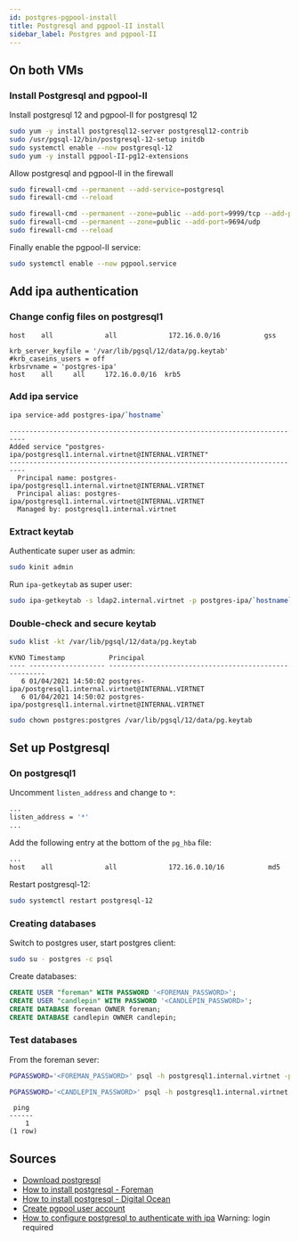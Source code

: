 ```yaml
---
id: postgres-pgpool-install
title: Postgresql and pgpool-II install
sidebar_label: Postgres and pgpool-II
---
```


## On both VMs
### Install Postgresql and pgpool-II
Install postgresql 12 and pgpool-II for postgresql 12
```bash
sudo yum -y install postgresql12-server postgresql12-contrib
sudo /usr/pgsql-12/bin/postgresql-12-setup initdb
sudo systemctl enable --now postgresql-12
sudo yum -y install pgpool-II-pg12-extensions
```
Allow postgresql and pgpool-II in the firewall
```bash title="postgresql firewall rules"
sudo firewall-cmd --permanent --add-service=postgresql
sudo firewall-cmd --reload
```
```bash title="pgpool-II firewall rules"
sudo firewall-cmd --permanent --zone=public --add-port=9999/tcp --add-port=9898/tcp --add-port=9000/tcp
sudo firewall-cmd --permanent --zone=public --add-port=9694/udp
sudo firewall-cmd --reload
```
Finally enable the pgpool-II service:
```bash
sudo systemctl enable --now pgpool.service
```
## Add ipa authentication
### Change config files on postgresql1
```clike title="/var/lib/pgsql/12/data/pg_hba.conf"
host    all             all             172.16.0.0/16           gss
```
```clike title="/var/lib/pgsql/12/data/postgresql.conf"
krb_server_keyfile = '/var/lib/pgsql/12/data/pg.keytab'
#krb_caseins_users = off
krbsrvname = 'postgres-ipa'
host    all     all     172.16.0.0/16  krb5
```
### Add ipa service
```bash title="ldap1.internal.virtnet"
ipa service-add postgres-ipa/`hostname`
```
```text title="expected output"
--------------------------------------------------------------------------
Added service "postgres-ipa/postgresql1.internal.virtnet@INTERNAL.VIRTNET"
--------------------------------------------------------------------------
  Principal name: postgres-ipa/postgresql1.internal.virtnet@INTERNAL.VIRTNET
  Principal alias: postgres-ipa/postgresql1.internal.virtnet@INTERNAL.VIRTNET
  Managed by: postgresql1.internal.virtnet
```
### Extract keytab
Authenticate super user as admin:
```bash
sudo kinit admin
```
Run `ipa-getkeytab` as super user:
```bash
sudo ipa-getkeytab -s ldap2.internal.virtnet -p postgres-ipa/`hostname`@INTERNAL.VIRTNET -k /var/lib/pgsql/12/data/pg.keytab
```
### Double-check and secure keytab
```bash
sudo klist -kt /var/lib/pgsql/12/data/pg.keytab
```
```text title="expected output"
KVNO Timestamp           Principal
---- ------------------- ------------------------------------------------------
   6 01/04/2021 14:50:02 postgres-ipa/postgresql1.internal.virtnet@INTERNAL.VIRTNET
   6 01/04/2021 14:50:02 postgres-ipa/postgresql1.internal.virtnet@INTERNAL.VIRTNET
```
```bash
sudo chown postgres:postgres /var/lib/pgsql/12/data/pg.keytab
```

## Set up Postgresql
### On postgresql1
Uncomment `listen_address` and change to `*`:
```bash title="/var/lib/pgsql/12/data/postgresql.conf"
...
listen_address = '*'
...
```
Add the following entry at the bottom of the `pg_hba` file:
```bash title="/var/lib/pgsql/12/data/pg_hba.conf"
...
host    all             all             172.16.0.10/16           md5
```
Restart postgresql-12:
```bash
sudo systemctl restart postgresql-12
```
### Creating databases
Switch to postgres user, start postgres client:
```bash
sudo su - postgres -c psql
```
Create databases:
```sql
CREATE USER "foreman" WITH PASSWORD '<FOREMAN_PASSWORD>';
CREATE USER "candlepin" WITH PASSWORD '<CANDLEPIN_PASSWORD>';
CREATE DATABASE foreman OWNER foreman;
CREATE DATABASE candlepin OWNER candlepin;
```
### Test databases
From the foreman sever:
```bash title="foreman.internal.virtnet"
PGPASSWORD='<FOREMAN_PASSWORD>' psql -h postgresql1.internal.virtnet -p 5432 -U foreman -d -c "SELECT 1 as ping"
```
```bash title="foreman.internal.virtnet"
PGPASSWORD='<CANDLEPIN_PASSWORD>' psql -h postgresql1.internal.virtnet  -p 5432 -U candlepin -d candlepin -c "SELECT 1 as ping"
```
```text title="expected output"
 ping
------
    1
(1 row)
```

## Sources
- [Download postgresql](https://www.postgresql.org/download/linux/redhat/)
- [How to install postgresql - Foreman](https://theforeman.org/plugins/katello/nightly/user_guide/remote_databases/index.html#prepare-remote-postgres)
- [How to install postgresql - Digital Ocean](https://www.digitalocean.com/community/tutorials/how-to-install-and-use-postgresql-on-centos-7#step-1-%E2%80%94-installing-postgresql)
- [Create pgpool user account](https://www.pgpool.net/docs/42/en/html/pgpool-ii-user.html)
- [How to configure postgresql to authenticate with ipa](https://access.redhat.com/solutions/674323) Warning: login required